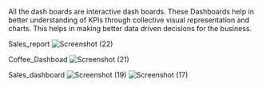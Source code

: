 All the dash boards are interactive dash boards.
These Dashboards help in better understanding of KPIs through collective visual representation and charts. This helps in making better data driven decisions for the business.


Sales_report
![Screenshot (22)](https://github.com/user-attachments/assets/ac223588-6158-49eb-8839-c573a9a8b8a0)

Coffee_Dashboad
![Screenshot (21)](https://github.com/user-attachments/assets/b0bfa8a5-42c7-4a50-a473-3235009199d7)

Sales_dashboard
![Screenshot (19)](https://github.com/user-attachments/assets/ae3bee29-98b5-4292-8e9c-856f01bcce2b)
![Screenshot (17)](https://github.com/user-attachments/assets/c5f2825e-c060-43c0-a05b-c8b3d4085e60)

